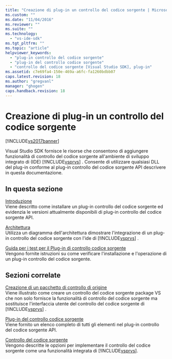 ```yaml
---
title: "Creazione di plug-in un controllo del codice sorgente | Microsoft Docs"
ms.custom: ""
ms.date: "11/04/2016"
ms.reviewer: ""
ms.suite: ""
ms.technology: 
  - "vs-ide-sdk"
ms.tgt_pltfrm: ""
ms.topic: "article"
helpviewer_keywords: 
  - "plug-in controllo del codice sorgente"
  - "plug-in del controllo codice sorgente"
  - "controllo del codice sorgente [Visual Studio SDK], plug-in"
ms.assetid: c7e69fa4-150e-469a-a6fc-fa1260bdbb07
caps.latest.revision: 18
ms.author: "gregvanl"
manager: "ghogen"
caps.handback.revision: 18
---
```

# Creazione di plug-in un controllo del codice sorgente
[!INCLUDE[vs2017banner](../../code-quality/includes/vs2017banner.md)]

Visual Studio SDK fornisce le risorse che consentono di aggiungere funzionalità di controllo del codice sorgente all'ambiente di sviluppo integrato di \(IDE\) [!INCLUDE[vsprvs](../../code-quality/includes/vsprvs_md.md)] .  Consente di utilizzare qualsiasi DLL del plug\-in conforme al plug\-in controllo del codice sorgente API descrivere in questa documentazione.  
  
## In questa sezione  
 [Introduzione](../../extensibility/internals/getting-started-with-source-control-plug-ins.md)  
 Viene descritto come installare un plug\-in controllo del codice sorgente ed evidenzia le versioni attualmente disponibili di plug\-in controllo del codice sorgente API.  
  
 [Architettura](../../extensibility/internals/source-control-plug-in-architecture.md)  
 Utilizza un diagramma dell'architettura dimostrare l'integrazione di un plug\-in controllo del codice sorgente con l'ide di [!INCLUDE[vsprvs](../../code-quality/includes/vsprvs_md.md)] .  
  
 [Guida per i test per il Plug\-in di controllo codice sorgente](../../extensibility/internals/test-guide-for-source-control-plug-ins.md)  
 Vengono fornite istruzioni su come verificare l'installazione e l'operazione di un plug\-in controllo del codice sorgente.  
  
## Sezioni correlate  
 [Creazione di un pacchetto di controllo di origine](../../extensibility/internals/creating-a-source-control-vspackage.md)  
 Viene illustrato come creare un controllo del codice sorgente package VS che non solo fornisce la funzionalità di controllo del codice sorgente ma sostituisce l'interfaccia utente del controllo del codice sorgente di [!INCLUDE[vsprvs](../../code-quality/includes/vsprvs_md.md)] .  
  
 [Plug\-in del controllo codice sorgente](../../extensibility/source-control-plug-ins.md)  
 Viene fornito un elenco completo di tutti gli elementi nel plug\-in controllo del codice sorgente API.  
  
 [Controllo del codice sorgente](../../extensibility/internals/source-control.md)  
 Vengono descritte le opzioni per implementare il controllo del codice sorgente come una funzionalità integrata di [!INCLUDE[vsprvs](../../code-quality/includes/vsprvs_md.md)].